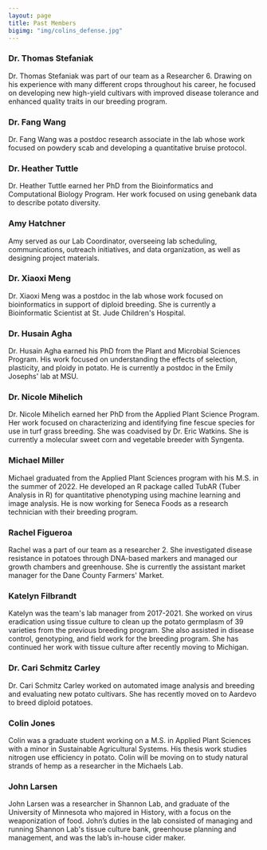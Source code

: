 ```yaml
---
layout: page
title: Past Members
bigimg: "img/colins_defense.jpg"
---
```

### Dr. Thomas Stefaniak
Dr. Thomas Stefaniak was part of our team as a Researcher 6. Drawing on his experience with many different crops throughout his career, he focused on developing new high-yield cultivars with improved disease tolerance and enhanced quality traits in our breeding program.

### Dr. Fang Wang

Dr. Fang Wang was a postdoc research associate in the lab whose work focused on powdery scab and developing a quantitative bruise protocol. 

### Dr. Heather Tuttle

Dr. Heather Tuttle earned her PhD from the Bioinformatics and Computational Biology Program. Her work focused on using genebank data to describe potato diversity.

### Amy Hatchner

Amy served as our Lab Coordinator, overseeing lab scheduling, communications, outreach initiatives, and data organization, as well as designing project materials.

### Dr. Xiaoxi Meng

Dr. Xiaoxi Meng was a postdoc in the lab whose work focused on bioinformatics in support of diploid breeding. She is currently a Bioinformatic Scientist at St. Jude Children's Hospital.

### Dr. Husain Agha

Dr. Husain Agha earned his PhD from the Plant and Microbial Sciences Program. His work focused on understanding the effects of selection, plasticity, and ploidy in potato. He is currently a postdoc in the Emily Josephs' lab at MSU.

### Dr. Nicole Mihelich

Dr. Nicole Mihelich earned her PhD from the Applied Plant Science Program. Her work focused on characterizing and identifying fine fescue species for use in turf grass breeding. She was coadvised by Dr. Eric Watkins. She is currently a molecular sweet corn and vegetable breeder with Syngenta.

### Michael Miller

Michael graduated from the Applied Plant Sciences program with his M.S. in the summer of 2022. He developed an R package called TubAR (Tuber Analysis in R) for quantitative phenotyping using machine learning and image analysis. He is now working for Seneca Foods as a research technician with their breeding program.

### Rachel Figueroa

Rachel was a part of our team as a researcher 2.  She investigated disease resistance in potatoes through DNA-based markers and managed our growth chambers and greenhouse.  She is currently the assistant market manager for the Dane County Farmers' Market.

### Katelyn Filbrandt

Katelyn was the team's lab manager from 2017-2021. She worked on virus eradication using tissue culture to clean up the potato germplasm of 39 varieties from the previous breeding program. She also assisted in disease control, genotyping, and field work for the breeding program. She has continued her work with tissue culture after recently moving to Michigan.

### Dr. Cari Schmitz Carley

Dr. Cari Schmitz Carley worked on automated image analysis and breeding and evaluating new potato cultivars. She has recently moved on to Aardevo to breed diploid potatoes.

### Colin Jones

Colin was a graduate student working on a M.S. in Applied Plant Sciences with a minor in Sustainable Agricultural Systems. His thesis work studies nitrogen use efficiency in potato. Colin will be moving on to study natural strands of hemp as a researcher in the Michaels Lab.

### John Larsen

John Larsen was a researcher in Shannon Lab, and graduate of the University of Minnesota who majored in History, with a focus on the weaponization of food. John’s duties in the lab consisted of managing and running Shannon Lab's tissue culture bank, greenhouse planning and management, and was the lab’s in-house cider maker. 

